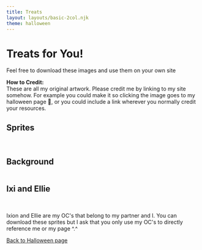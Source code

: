 ```yaml
---
title: Treats
layout: layouts/basic-2col.njk
theme: halloween
---
```


# Treats for You!

Feel free to download these images and use them on your own site

<b>How to Credit:</b><br>These are all my original artwork. Please credit me by linking to my site somehow. For example you could make it so clicking the image goes to my halloween page 🎃, or you could include a link wherever you normally credit your resources.

## Sprites

<img src="/images/share/ghost.gif" alt="">
<img src="/images/share/candy-spin.gif" alt="">
<img src="/images/share/pumpkin1.png" alt="">
<img src="/images/share/pumpkin2.png" alt="">
<img src="/images/share/pumpkin3.png" alt="">
<img src="/images/share/tombstone1.png" alt="">
<img src="/images/share/tombstone2.png" alt="">
<img src="/images/share/tombstone3.png" alt="">
<img src="/images/share/zombie.gif" alt="">
<img src="/images/share/skeleton.gif" alt="">
<img src="/images/share/bat.gif" alt="">
<img src="/images/share/flag-halloween.gif" alt="">
<img src="/images/share/flag-checkpoint.gif" alt="">
<img src="/images/share/flag-finish.gif" alt="">

## Background

<img src="/images/share/graveyard-background.png" alt="">

## Ixi and Ellie

<img src="/images/share/ellie-halloween-wave.gif" alt="">
<img src="/images/share/ixi-halloween-wave.gif" alt="">
<img src="/images/share/ellie-halloween-dance.gif" alt="">
<img src="/images/share/ixi-halloween-dance.gif" alt="">

Ixion and Ellie are my OC's that belong to my partner and I. You can download these sprites but I ask that you only use my OC's to directly reference me or my page ^.^

[Back to Halloween page](/events/2024/halloween/)
